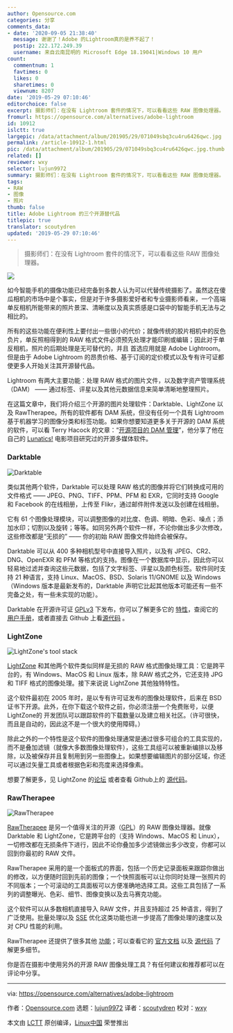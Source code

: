 ```yaml
---
author: Opensource.com
categories: 分享
comments_data:
- date: '2020-09-05 21:38:40'
  message: 谢谢了！Adobe 的Lightroom真的是养不起了！
  postip: 222.172.249.39
  username: 来自云南昆明的 Microsoft Edge 18.19041|Windows 10 用户
count:
  commentnum: 1
  favtimes: 0
  likes: 0
  sharetimes: 0
  viewnum: 8207
date: '2019-05-29 07:10:46'
editorchoice: false
excerpt: 摄影师们：在没有 Lightroom 套件的情况下，可以看看这些 RAW 图像处理器。
fromurl: https://opensource.com/alternatives/adobe-lightroom
id: 10912
islctt: true
largepic: /data/attachment/album/201905/29/071049sbq3cu4ru6426qwc.jpg
permalink: /article-10912-1.html
pic: /data/attachment/album/201905/29/071049sbq3cu4ru6426qwc.jpg.thumb.jpg
related: []
reviewer: wxy
selector: lujun9972
summary: 摄影师们：在没有 Lightroom 套件的情况下，可以看看这些 RAW 图像处理器。
tags:
- RAW
- 图像
- 照片
thumb: false
title: Adobe Lightroom 的三个开源替代品
titlepic: true
translator: scoutydren
updated: '2019-05-29 07:10:46'
---
```



> 
> 摄影师们：在没有 Lightroom 套件的情况下，可以看看这些 RAW 图像处理器。
> 
> 
> 


![](/data/attachment/album/201905/29/071049sbq3cu4ru6426qwc.jpg)


如今智能手机的摄像功能已经完备到多数人认为可以代替传统摄影了。虽然这在傻瓜相机的市场中是个事实，但是对于许多摄影爱好者和专业摄影师看来，一个高端单反相机所能带来的照片景深、清晰度以及真实质感是口袋中的智能手机无法与之相比的。


所有的这些功能在便利性上要付出一些很小的代价；就像传统的胶片相机中的反色负片，单反照相得到的 RAW 格式文件必须预先处理才能印刷或编辑；因此对于单反相机，照片的后期处理是无可替代的，并且 首选应用就是 Adobe Lightroom。但是由于 Adobe Lightroom 的昂贵价格、基于订阅的定价模式以及专有许可证都使更多人开始关注其开源替代品。


Lightroom 有两大主要功能：处理 RAW 格式的图片文件，以及数字资产管理系统（DAM） —— 通过标签、评星以及其他元数据信息来简单清晰地整理照片。


在这篇文章中，我们将介绍三个开源的图片处理软件：Darktable、LightZone 以及 RawTherapee。所有的软件都有 DAM 系统，但没有任何一个具有 Lightroom 基于机器学习的图像分类和标签功能。如果你想要知道更多关于开源的 DAM 系统的软件，可以看 Terry Hacock 的文章：“[开源项目的 DAM 管理](https://opensource.com/article/18/3/movie-open-source-software)”，他分享了他在自己的 [Lunatics!](http://lunatics.tv/) 电影项目研究过的开源多媒体软件。


### Darktable


![Darktable](/data/attachment/album/201905/29/071050vapmrz3cn6m4t6pg.jpg)


类似其他两个软件，Darktable 可以处理 RAW 格式的图像并将它们转换成可用的文件格式 —— JPEG、PNG、TIFF、PPM、PFM 和 EXR，它同时支持 Google 和 Facebook 的在线相册，上传至 Flikr，通过邮件附件发送以及创建在线相册。


它有 61 个图像处理模块，可以调整图像的对比度、色调、明暗、色彩、噪点；添加水印；切割以及旋转；等等。如同另外两个软件一样，不论你做出多少次修改，这些修改都是“无损的” —— 你的初始 RAW 图像文件始终会被保存。


Darktable 可以从 400 多种相机型号中直接导入照片，以及有 JPEG、CR2、DNG、OpenEXR 和 PFM 等格式的支持。图像在一个数据库中显示，因此你可以轻易地过滤并查询这些元数据，包括了文字标签、评星以及颜色标签。软件同时支持 21 种语言，支持 Linux、MacOS、BSD、Solaris 11/GNOME 以及 Windows（Windows 版本是最新发布的，Darktable 声明它比起其他版本可能还有一些不完备之处，有一些未实现的功能）。


Darktable 在开源许可证 [GPLv3](https://github.com/darktable-org/darktable/blob/master/LICENSE) 下发布，你可以了解更多它的 [特性](https://www.darktable.org/about/features/)，查阅它的 [用户手册](https://www.darktable.org/resources/)，或者直接去 Github 上看[源代码](https://github.com/darktable-org/darktable) 。


### LightZone


![LightZone's tool stack](/data/attachment/album/201905/29/071051zi6fz152z9p491i6.jpg)


[LightZone](http://www.lightzoneproject.org/) 和其他两个软件类似同样是无损的 RAW 格式图像处理工具：它是跨平台的，有 Windows、MacOS 和 Linux 版本，除 RAW 格式之外，它还支持 JPG 和 TIFF 格式的图像处理。接下来说说 LightZone 其他独特特性。


这个软件最初在 2005 年时，是以专有许可证发布的图像处理软件，后来在 BSD 证书下开源。此外，在你下载这个软件之前，你必须注册一个免费账号，以便 LightZone的 开发团队可以跟踪软件的下载数量以及建立相关社区。（许可很快，而且是自动的，因此这不是一个很大的使用障碍。）


除此之外的一个特性是这个软件的图像处理通常是通过很多可组合的工具实现的，而不是叠加滤镜（就像大多数图像处理软件），这些工具组可以被重新编排以及移除，以及被保存并且复制用到另一些图像上。如果想要编辑图片的部分区域，你还可以通过矢量工具或者根据色彩和亮度来选择像素。


想要了解更多，见 LightZone 的[论坛](http://www.lightzoneproject.org/Forum) 或者查看 Github上的 [源代码](https://github.com/ktgw0316/LightZone)。


### RawTherapee


![RawTherapee](/data/attachment/album/201905/29/071051m1lo6j020e12ez17.jpg)


[RawTherapee](http://rawtherapee.com/) 是另一个值得关注的开源（[GPL](https://github.com/Beep6581/RawTherapee/blob/dev/LICENSE.txt)）的 RAW 图像处理器。就像 Darktable 和 LightZone，它是跨平台的（支持 Windows、MacOS 和 Linux），一切修改都在无损条件下进行，因此不论你叠加多少滤镜做出多少改变，你都可以回到你最初的 RAW 文件。


RawTherapee 采用的是一个面板式的界面，包括一个历史记录面板来跟踪你做出的修改，以方便随时回到先前的图像；一个快照面板可以让你同时处理一张照片的不同版本；一个可滚动的工具面板可以方便准确地选择工具。这些工具包括了一系列的调整曝光、色彩、细节、图像变换以及去马赛克功能。


这个软件可以从多数相机直接导入 RAW 文件，并且支持超过 25 种语言，得到了广泛使用。批量处理以及 [SSE](https://en.wikipedia.org/wiki/Streaming_SIMD_Extensions) 优化这类功能也进一步提高了图像处理的速度以及对 CPU 性能的利用。


RawTherapee 还提供了很多其他 [功能](http://rawpedia.rawtherapee.com/Features)；可以查看它的 [官方文档](http://rawpedia.rawtherapee.com/Main_Page) 以及 [源代码](https://github.com/Beep6581/RawTherapee) 了解更多细节。


你是否在摄影中使用另外的开源 RAW 图像处理工具？有任何建议和推荐都可以在评论中分享。




---


via: <https://opensource.com/alternatives/adobe-lightroom>


作者：[Opensource.com](https://opensource.com) 选题：[lujun9972](https://github.com/lujun9972) 译者：[scoutydren](https://github.com/scoutydren) 校对：[wxy](https://github.com/wxy)


本文由 [LCTT](https://github.com/LCTT/TranslateProject) 原创编译，[Linux中国](https://linux.cn/) 荣誉推出